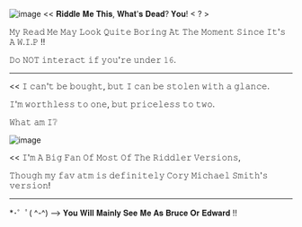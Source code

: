 ![image](https://github.com/user-attachments/assets/4388e6fa-d8a2-45e5-aacd-cac73eb5d5a7)
<< 𝐑𝐢𝐝𝐝𝐥𝐞 𝐌𝐞 𝐓𝐡𝐢𝐬, 𝐖𝐡𝐚𝐭'𝐬 𝐃𝐞𝐚𝐝? 𝐘𝐨𝐮! < ? >

𝙼𝚢 𝚁𝚎𝚊𝚍 𝙼𝚎 𝙼𝚊𝚢 𝙻𝚘𝚘𝚔 𝚀𝚞𝚒𝚝𝚎 𝙱𝚘𝚛𝚒𝚗𝚐 𝙰𝚝 𝚃𝚑𝚎 𝙼𝚘𝚖𝚎𝚗𝚝 𝚂𝚒𝚗𝚌𝚎 𝙸𝚝'𝚜 𝙰 𝚆.𝙸.𝙿 !!

𝙳𝚘 𝙽𝙾𝚃 𝚒𝚗𝚝𝚎𝚛𝚊𝚌𝚝 𝚒𝚏 𝚢𝚘𝚞'𝚛𝚎 𝚞𝚗𝚍𝚎𝚛 𝟷𝟼.

---------------

<< 𝙸 𝚌𝚊𝚗'𝚝 𝚋𝚎 𝚋𝚘𝚞𝚐𝚑𝚝, 𝚋𝚞𝚝 𝙸 𝚌𝚊𝚗 𝚋𝚎 𝚜𝚝𝚘𝚕𝚎𝚗 𝚠𝚒𝚝𝚑 𝚊 𝚐𝚕𝚊𝚗𝚌𝚎. 

𝙸'𝚖 𝚠𝚘𝚛𝚝𝚑𝚕𝚎𝚜𝚜 𝚝𝚘 𝚘𝚗𝚎, 𝚋𝚞𝚝 𝚙𝚛𝚒𝚌𝚎𝚕𝚎𝚜𝚜 𝚝𝚘 𝚝𝚠𝚘. 

𝚆𝚑𝚊𝚝 𝚊𝚖 𝙸❔ 

![image](https://github.com/user-attachments/assets/26d06847-de91-4dde-bd69-709dc3f8cbd4)

<< 𝙸'𝚖 𝙰 𝙱𝚒𝚐 𝙵𝚊𝚗 𝙾𝚏 𝙼𝚘𝚜𝚝 𝙾𝚏 𝚃𝚑𝚎 𝚁𝚒𝚍𝚍𝚕𝚎𝚛 𝚅𝚎𝚛𝚜𝚒𝚘𝚗𝚜,

𝚃𝚑𝚘𝚞𝚐𝚑 𝚖𝚢 𝚏𝚊𝚟 𝚊𝚝𝚖 𝚒𝚜 𝚍𝚎𝚏𝚒𝚗𝚒𝚝𝚎𝚕𝚢 𝙲𝚘𝚛𝚢 𝙼𝚒𝚌𝚑𝚊𝚎𝚕 𝚂𝚖𝚒𝚝𝚑'𝚜 𝚟𝚎𝚛𝚜𝚒𝚘𝚗!

----------------

*⁠･⁠゜ﾟ⁠(⁠ ^-^⁠) --> 𝐘𝐨𝐮 𝐖𝐢𝐥𝐥 𝐌𝐚𝐢𝐧𝐥𝐲 𝐒𝐞𝐞 𝐌𝐞 𝐀𝐬 𝐁𝐫𝐮𝐜𝐞 𝐎𝐫 𝐄𝐝𝐰𝐚𝐫𝐝 !!



